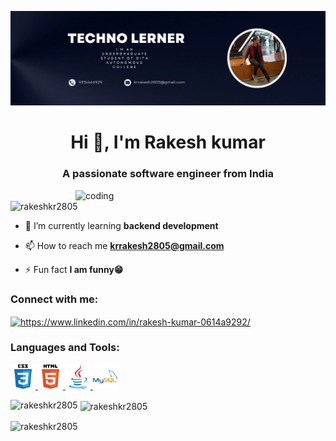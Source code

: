 ![logo](https://github.com/Rakeshkr2805/Rakeshkr2805/blob/main/github.jpg)
<h1 align="center">Hi 👋, I'm Rakesh kumar</h1>
<h3 align="center">A passionate software engineer from India</h3>
<img align="right" alt="coding"width="400"src="https://miro.medium.com/max/1360/0*7Q3yvSIv_t0ioJ-Z.gif">

<p align="left"> <img src="https://komarev.com/ghpvc/?username=rakeshkr2805&label=Profile%20views&color=0e75b6&style=flat" alt="rakeshkr2805" /> </p>

- 🌱 I’m currently learning **backend development**

- 📫 How to reach me **krrakesh2805@gmail.com**

- ⚡ Fun fact **I am funny😁**

<h3 align="left">Connect with me:</h3>
<p align="left">
<a href="https://dev.to/https://www.linkedin.com/in/rakesh-kumar-0614a9292/" target="blank"><img align="center" src="https://raw.githubusercontent.com/rahuldkjain/github-profile-readme-generator/master/src/images/icons/Social/devto.svg" alt="https://www.linkedin.com/in/rakesh-kumar-0614a9292/" height="30" width="40" /></a>
</p>

<h3 align="left">Languages and Tools:</h3>
<p align="left"> <a href="https://www.w3schools.com/css/" target="_blank" rel="noreferrer"> <img src="https://raw.githubusercontent.com/devicons/devicon/master/icons/css3/css3-original-wordmark.svg" alt="css3" width="40" height="40"/> </a> <a href="https://www.w3.org/html/" target="_blank" rel="noreferrer"> <img src="https://raw.githubusercontent.com/devicons/devicon/master/icons/html5/html5-original-wordmark.svg" alt="html5" width="40" height="40"/> </a> <a href="https://www.java.com" target="_blank" rel="noreferrer"> <img src="https://raw.githubusercontent.com/devicons/devicon/master/icons/java/java-original.svg" alt="java" width="40" height="40"/> </a> <a href="https://www.mysql.com/" target="_blank" rel="noreferrer"> <img src="https://raw.githubusercontent.com/devicons/devicon/master/icons/mysql/mysql-original-wordmark.svg" alt="mysql" width="40" height="40"/> </a> </p>

<p><img align="left" src="https://github-readme-stats.vercel.app/api/top-langs?username=rakeshkr2805&show_icons=true&locale=en&layout=compact" alt="rakeshkr2805" /></p>

<p>&nbsp;<img align="center" src="https://github-readme-stats.vercel.app/api?username=rakeshkr2805&show_icons=true&locale=en" alt="rakeshkr2805" /></p>

<p><img align="center" src="https://github-readme-streak-stats.herokuapp.com/?user=rakeshkr2805&" alt="rakeshkr2805" /></p>
